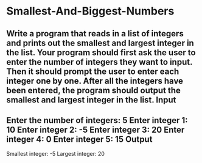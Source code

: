 # Smallest-And-Biggest-Numbers

Write a program that reads in a list of integers and prints out the smallest and largest integer in the list.
Your program should first ask the user to enter the number of integers they want to input. Then it should prompt the user to
enter each integer one by one.
After all the integers have been entered, the program should output the smallest and largest integer in the list.
Input
-------------------------
Enter the number of integers: 5
Enter integer 1: 10
Enter integer 2: -5
Enter integer 3: 20
Enter integer 4: 0
Enter integer 5: 15
Output
-------------------------
Smallest integer: -5
Largest integer: 20
